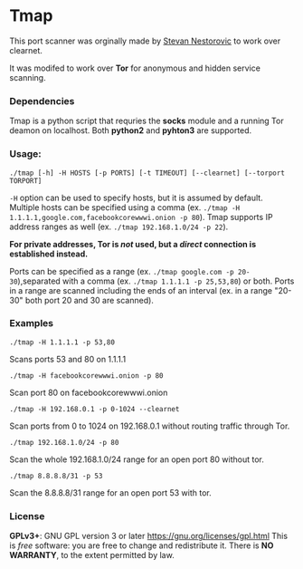 # Tmap

This port scanner was orginally made by [Stevan Nestorovic](https://github.com/stevannestorovic) to work over clearnet.

It was modifed to work over **Tor** for anonymous and hidden service scanning.

### Dependencies
Tmap is a python script that requries the **socks** module and a running Tor deamon on localhost.
Both **python2** and **pyhton3** are supported.

### Usage:
`./tmap [-h] -H HOSTS [-p PORTS] [-t TIMEOUT] [--clearnet] [--torport TORPORT]`


`-H` option can be used to specify hosts, but it is assumed by default.
Multiple hosts can be specified using a comma (ex. `./tmap -H 1.1.1.1,google.com,facebookcorewwwi.onion -p 80`).
Tmap supports IP address ranges as well (ex. `./tmap 192.168.1.0/24 -p 22`).

**For private addresses, Tor is _not_ used, but a _direct_ connection is established instead.**

Ports can be specified as a range (ex. `./tmap google.com -p 20-30`),separated with a comma (ex. `./tmap 1.1.1.1 -p 25,53,80`) or both.
Ports in a range are scanned including the ends of an interval (ex. in a range "20-30" both port 20 and 30 are scanned).

### Examples

`./tmap -H 1.1.1.1 -p 53,80`

Scans ports 53 and 80 on 1.1.1.1

`./tmap -H facebookcorewwwi.onion -p 80`

Scan port 80 on facebookcorewwwi.onion

`./tmap -H 192.168.0.1 -p 0-1024 --clearnet`

Scan ports from 0 to 1024 on 192.168.0.1 without routing traffic through Tor.

`./tmap 192.168.1.0/24 -p 80`

Scan the whole 192.168.1.0/24 range for an open port 80 without tor.

`./tmap 8.8.8.8/31 -p 53`

Scan the 8.8.8.8/31 range for an open port 53 with tor.

### License
**GPLv3+**: GNU GPL version 3 or later <https://gnu.org/licenses/gpl.html>
This is *free* software: you are free to change and redistribute it.
There is **NO WARRANTY**, to the extent permitted by law.
